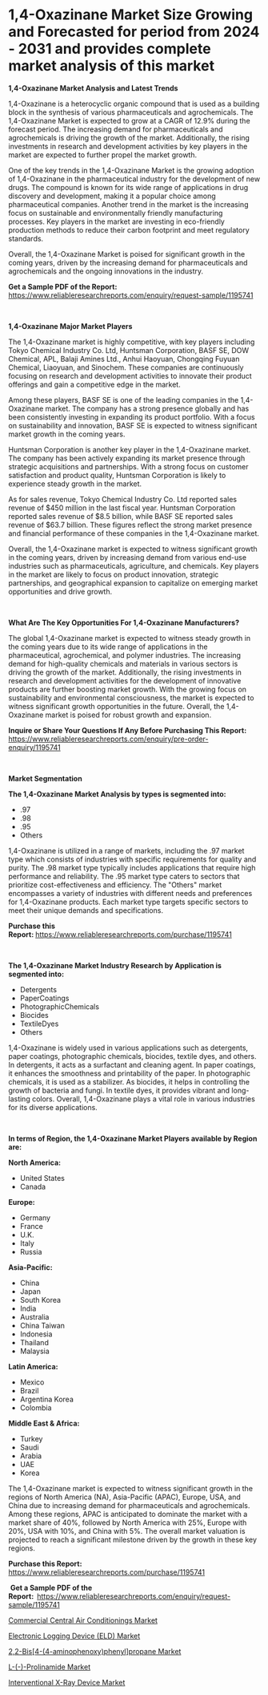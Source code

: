 <p><h1>1,4-Oxazinane Market Size Growing and Forecasted for period from 2024 - 2031 and provides complete market analysis of this market</h1></p><p><strong>1,4-Oxazinane Market Analysis and Latest Trends</strong></p>
<p><p>1,4-Oxazinane is a heterocyclic organic compound that is used as a building block in the synthesis of various pharmaceuticals and agrochemicals. The 1,4-Oxazinane Market is expected to grow at a CAGR of 12.9% during the forecast period. The increasing demand for pharmaceuticals and agrochemicals is driving the growth of the market. Additionally, the rising investments in research and development activities by key players in the market are expected to further propel the market growth.</p><p>One of the key trends in the 1,4-Oxazinane Market is the growing adoption of 1,4-Oxazinane in the pharmaceutical industry for the development of new drugs. The compound is known for its wide range of applications in drug discovery and development, making it a popular choice among pharmaceutical companies. Another trend in the market is the increasing focus on sustainable and environmentally friendly manufacturing processes. Key players in the market are investing in eco-friendly production methods to reduce their carbon footprint and meet regulatory standards.</p><p>Overall, the 1,4-Oxazinane Market is poised for significant growth in the coming years, driven by the increasing demand for pharmaceuticals and agrochemicals and the ongoing innovations in the industry.</p></p>
<p><strong>Get a Sample PDF of the Report:&nbsp;</strong> <a href="https://www.reliableresearchreports.com/enquiry/request-sample/1195741">https://www.reliableresearchreports.com/enquiry/request-sample/1195741</a></p>
<p>&nbsp;</p>
<p><strong>1,4-Oxazinane Major Market Players</strong></p>
<p><p>The 1,4-Oxazinane market is highly competitive, with key players including Tokyo Chemical Industry Co. Ltd, Huntsman Corporation, BASF SE, DOW Chemical, APL, Balaji Amines Ltd., Anhui Haoyuan, Chongqing Fuyuan Chemical, Liaoyuan, and Sinochem. These companies are continuously focusing on research and development activities to innovate their product offerings and gain a competitive edge in the market.</p><p>Among these players, BASF SE is one of the leading companies in the 1,4-Oxazinane market. The company has a strong presence globally and has been consistently investing in expanding its product portfolio. With a focus on sustainability and innovation, BASF SE is expected to witness significant market growth in the coming years.</p><p>Huntsman Corporation is another key player in the 1,4-Oxazinane market. The company has been actively expanding its market presence through strategic acquisitions and partnerships. With a strong focus on customer satisfaction and product quality, Huntsman Corporation is likely to experience steady growth in the market.</p><p>As for sales revenue, Tokyo Chemical Industry Co. Ltd reported sales revenue of $450 million in the last fiscal year. Huntsman Corporation reported sales revenue of $8.5 billion, while BASF SE reported sales revenue of $63.7 billion. These figures reflect the strong market presence and financial performance of these companies in the 1,4-Oxazinane market.</p><p>Overall, the 1,4-Oxazinane market is expected to witness significant growth in the coming years, driven by increasing demand from various end-use industries such as pharmaceuticals, agriculture, and chemicals. Key players in the market are likely to focus on product innovation, strategic partnerships, and geographical expansion to capitalize on emerging market opportunities and drive growth.</p></p>
<p>&nbsp;</p>
<p><strong>What Are The Key Opportunities For 1,4-Oxazinane Manufacturers?</strong></p>
<p><p>The global 1,4-Oxazinane market is expected to witness steady growth in the coming years due to its wide range of applications in the pharmaceutical, agrochemical, and polymer industries. The increasing demand for high-quality chemicals and materials in various sectors is driving the growth of the market. Additionally, the rising investments in research and development activities for the development of innovative products are further boosting market growth. With the growing focus on sustainability and environmental consciousness, the market is expected to witness significant growth opportunities in the future. Overall, the 1,4-Oxazinane market is poised for robust growth and expansion.</p></p>
<p><strong>Inquire or Share Your Questions If Any Before Purchasing This Report:</strong> <a href="https://www.reliableresearchreports.com/enquiry/pre-order-enquiry/1195741">https://www.reliableresearchreports.com/enquiry/pre-order-enquiry/1195741</a></p>
<p>&nbsp;</p>
<p><strong>Market Segmentation</strong></p>
<p><strong>The 1,4-Oxazinane Market Analysis by types is segmented into:</strong></p>
<p><ul><li>.97</li><li>.98</li><li>.95</li><li>Others</li></ul></p>
<p><p>1,4-Oxazinane is utilized in a range of markets, including the .97 market type which consists of industries with specific requirements for quality and purity. The .98 market type typically includes applications that require high performance and reliability. The .95 market type caters to sectors that prioritize cost-effectiveness and efficiency. The "Others" market encompasses a variety of industries with different needs and preferences for 1,4-Oxazinane products. Each market type targets specific sectors to meet their unique demands and specifications.</p></p>
<p><strong>Purchase this Report:&nbsp;</strong><a href="https://www.reliableresearchreports.com/purchase/1195741">https://www.reliableresearchreports.com/purchase/1195741</a></p>
<p>&nbsp;</p>
<p><strong>The 1,4-Oxazinane Market Industry Research by Application is segmented into:</strong></p>
<p><ul><li>Detergents</li><li>PaperCoatings</li><li>PhotographicChemicals</li><li>Biocides</li><li>TextileDyes</li><li>Others</li></ul></p>
<p><p>1,4-Oxazinane is widely used in various applications such as detergents, paper coatings, photographic chemicals, biocides, textile dyes, and others. In detergents, it acts as a surfactant and cleaning agent. In paper coatings, it enhances the smoothness and printability of the paper. In photographic chemicals, it is used as a stabilizer. As biocides, it helps in controlling the growth of bacteria and fungi. In textile dyes, it provides vibrant and long-lasting colors. Overall, 1,4-Oxazinane plays a vital role in various industries for its diverse applications.</p></p>
<p>&nbsp;</p>
<p><strong>In terms of Region, the 1,4-Oxazinane Market Players available by Region are:</strong></p>
<p>
    <p> <strong> North America: </strong>
        <ul>
            <li>United States</li>
            <li>Canada</li>
        </ul>
        </p> 
    <p> <strong> Europe: </strong>
        <ul>
            <li>Germany</li>
            <li>France</li>
            <li>U.K.</li>
            <li>Italy</li>
            <li>Russia</li>
        </ul>
        </p> 
    <p> <strong> Asia-Pacific: </strong>
        <ul>
            <li>China</li>
            <li>Japan</li>
            <li>South Korea</li>
            <li>India</li>
            <li>Australia</li>
            <li>China Taiwan</li>
            <li>Indonesia</li>
            <li>Thailand</li>
            <li>Malaysia</li>
        </ul>
        </p> 
    <p> <strong> Latin America: </strong>
        <ul>
            <li>Mexico</li>
            <li>Brazil</li>
            <li>Argentina Korea</li>
            <li>Colombia</li>
        </ul>
        </p> 
    <p> <strong> Middle East & Africa: </strong>
        <ul>
            <li>Turkey</li>
            <li>Saudi</li>
            <li>Arabia</li>
            <li>UAE</li>
            <li>Korea</li>
        </ul>
    </p>
    </p>
<p><p>The 1,4-Oxazinane market is expected to witness significant growth in the regions of North America (NA), Asia-Pacific (APAC), Europe, USA, and China due to increasing demand for pharmaceuticals and agrochemicals. Among these regions, APAC is anticipated to dominate the market with a market share of 40%, followed by North America with 25%, Europe with 20%, USA with 10%, and China with 5%. The overall market valuation is projected to reach a significant milestone driven by the growth in these key regions.</p></p>
<p><strong>Purchase this Report: </strong><a href="https://www.reliableresearchreports.com/purchase/1195741">https://www.reliableresearchreports.com/purchase/1195741</a></p>
<p>&nbsp;<strong>Get a Sample PDF of the Report:&nbsp;&nbsp;</strong><a href="https://www.reliableresearchreports.com/enquiry/request-sample/1195741">https://www.reliableresearchreports.com/enquiry/request-sample/1195741</a></p>
<p><strong></strong></p>
<p><p><a href="https://medium.com/@cletusrice655/commercial-central-air-conditionings-market-analysis-and-sze-forecasted-for-period-from-2024-to-c2ebb310bcb7">Commercial Central Air Conditionings Market</a></p><p><a href="https://medium.com/@cletusrice655/electronic-logging-device-eld-market-report-reveals-the-latest-trends-and-growth-opportunities-of-9e3f044689bc">Electronic Logging Device (ELD) Market</a></p><p><a href="https://github.com/myacatherineblakecaczo9vcsw/Market-Research-Report-List-1/blob/main/22-bis4-4-aminophenoxyphenylpropane-market.md">2,2-Bis[4-(4-aminophenoxy)phenyl]propane Market</a></p><p><a href="https://github.com/okotobwrhuteie/Market-Research-Report-List-1/blob/main/l-prolinamide-market.md">L-(-)-Prolinamide Market</a></p><p><a href="https://medium.com/@cletusrice655/interventional-x-ray-device-market-exploring-market-share-market-trends-and-future-growth-d2daa93d4717">Interventional X-Ray Device Market</a></p></p>